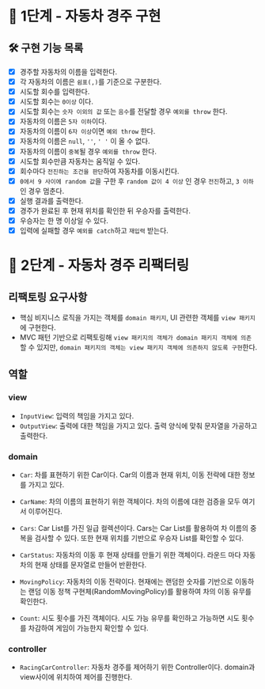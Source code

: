 # 🚀 1단계 - 자동차 경주 구현

## 🛠 구현 기능 목록

* [x] 경주할 자동차의 이름을 입력한다.
* [x] 각 자동차의 이름은 `쉼표(,)`를 기준으로 구분한다.
* [x] 시도할 회수를 입력한다.
* [x] 시도할 회수는 `0이상` 이다.
* [x] 시도할 회수는 `숫자 이외의 값` 또는 `음수`를 전달할 경우 `예외를 throw` 한다.
* [x] 자동차의 이름은 `5자 이하`이다.
* [x] 자동차의 이름이 `6자 이상`이면 `예외 throw` 한다.
* [x] 자동차의 이름은 `null`, `''`, `' '` 이 올 수 없다.
* [x] 자동차의 이름이 `중복`될 경우 `예외를 throw` 한다.
* [x] 시도할 회수만큼 자동차는 움직일 수 있다.
* [x] 회수마다 `전진하는 조건을 판단`하여 자동차를 이동시킨다.
* [x] `0에서 9 사이에 random 값`을 구한 후 `random 값이 4 이상` 인 경우 `전진`하고, `3 이하`인 경우 멈춘다.
* [x] 실행 결과를 출력한다.
* [x] 경주가 완료된 후 현재 위치를 확인한 뒤 우승자를 출력한다.
* [x] 우승자는 한 명 이상일 수 있다.
* [x] 입력에 실패할 경우 `예외를 catch`하고 `재입력` 받는다.

# 🚀 2단계 - 자동차 경주 리팩터링

## 리팩토링 요구사항

* 핵심 비지니스 로직을 가지는 객체를 `domain 패키지`, UI 관련한 객체를 `view 패키지`에 구현한다.
* MVC 패턴 기반으로 리팩토링해 `view 패키지의 객체가 domain 패키지 객체에 의존`할 수 있지만, `domain 패키지의 객체는 view 패키지 객체에 의존하지 않도록 구현`한다.

## 역할

### view
* `InputView`: 입력의 책임을 가지고 있다. 
* `OutputView`: 출력에 대한 책임을 가지고 있다. 출력 양식에 맞춰 문자열을 가공하고 출력한다.

### domain
* `Car`: 차를 표현하기 위한 Car이다. Car의 이름과 현재 위치, 이동 전략에 대한 정보를 가지고 있다. 
* `CarName`: 차의 이름의 표현하기 위한 객체이다. 차의 이름에 대한 검증을 모두 여기서 이루어진다.
* `Cars`: Car List를 가진 일급 컬렉션이다. Cars는 Car List를 활용하여 차 이름의 중복을 검사할 수 있다. 또한 현재 위치를 기반으로 우승자 List를 확인할 수 있다.
* `CarStatus`: 자동차의 이동 후 현재 상태를 만들기 위한 객체이다. 라운드 마다 자동차의 현재 상태를 문자열로 만들어 반환한다.

* `MovingPolicy`: 자동차의 이동 전략이다. 현재에는 랜덤한 숫자를 기반으로 이동하는 랜덤 이동 정책 구현체(RandomMovingPolicy)를 활용하여 차의 이동 유무를 확인한다.

* `Count`: 시도 횟수를 가진 객체이다. 시도 가능 유무를 확인하고 가능하면 시도 횟수를 차감하여 게임이 가능한지 확인할 수 있다.

### controller
* `RacingCarController`: 자동차 경주를 제어하기 위한 Controller이다. domain과 view사이에 위치하여 제어를 진행한다.
